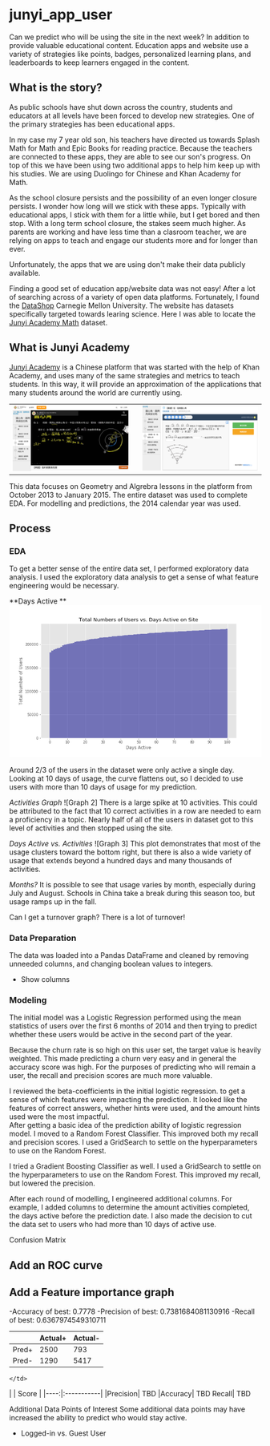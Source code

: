 # junyi_app_user
Can we predict who will be using the site in the next week? In addition to provide valuable educational content.  Education apps and website use a variety of strategies like points, badges, personalized learning plans, and leaderboards to keep learners engaged in the content.  

## What is the story? 

As public schools have shut down across the country, students and educators at all levels have been forced to develop new strategies.  One of the primary strategies has been educational apps.  

In my case my 7 year old son, his teachers have directed us towards Splash Math for Math and Epic Books for reading practice. Because the teachers are connected to these apps, they are able to see our son's progress. On top of this we have been using two additional apps to help him keep up with his studies. We are using Duolingo for Chinese and Khan Academy for Math.   

As the school closure persists and the possibility of an even longer closure persists. I wonder how long will we stick with these apps.  Typically with educational apps, I stick with them for a little while, but I get bored and then stop.  With a long term school closure, the stakes seem much higher. As parents are working and have less time than a clasroom teacher, we are relying on apps to teach and engage our students more and for longer than ever.  

Unfortunately, the apps that we are using don't make their data publicly available.  

Finding a good set of education app/website data was not easy! After a lot of searching across of a variety of open data platforms.  Fortunately, I found the [DataShop](https://pslcdatashop.web.cmu.edu/index.jspat) Carnegie Mellon University.  The website has datasets specifically targeted towards learing science. Here I was able to locate the [Junyi Academy Math](https://pslcdatashop.web.cmu.edu/Project?id=244) dataset. 


## What is Junyi Academy
[Junyi Academy](https://www.junyiacademy.org/) is a Chinese platform that was started with the help of Khan Academy, and uses many of the same strategies and metrics to teach students.   In this way, it will provide an approximation of the applications that many students around the world are currently using.  



<table> 
<tr>
<td>
<img src='https://github.com/branlindsey/junyi_app_user/blob/master/images/Screen%20Shot%202020-05-14%20at%2011.07.56%20AM.png'> 
    </td>
<td> 
  
</td>    
<td>
 <img src='https://github.com/branlindsey/junyi_app_user/blob/master/images/Screen%20Shot%202020-05-14%20at%2011.08.25%20AM.png'> 
    </td>
</table> 
    
This data focuses on Geometry and Algrebra lessons in the platform from October 2013 to January 2015. The entire dataset was used to complete EDA.  For modelling and predictions, the 2014 calendar year was used.   


## Process

### EDA
To get a better sense of the entire data set, I performed exploratory data analysis.  I used the exploratory data analysis to get a sense of what feature engineering would be necessary.  

**Days Active **
![Graph 1](https://github.com/branlindsey/junyi_app_user/blob/master/images/users_vs_active_days.png)

Around 2/3 of the users in the dataset were only active a single day. Looking at 10 days of usage, the curve flattens out, so I decided to use users with more than 10 days of usage for my prediction.    

*Activities Graph*
![Graph 2]
There is a large spike at 10 activities.  This could be attributed to the fact that 10 correct activities in a row are needed to earn a proficiency in a topic.   Nearly half of all of the users in dataset got to this level of activities and then stopped using the site.   

*Days Active vs. Activities*
![Graph 3]
This plot demonstrates that most of the usage clusters toward the bottom right, but there is also a wide variety of usage that extends beyond a hundred days and many thousands of activities.   

*Months?* 
It is possible to see that usage varies by month, especially during July and August. Schools in China take a break during this season too, but usage ramps up in the fall.   

Can I get a turnover graph? 
There is a lot of turnover! 

### Data Preparation 
The data was loaded into a Pandas DataFrame and cleaned by removing unneeded columns, and changing boolean values to integers.   
- Show columns 



### Modeling
The initial model was a Logistic Regression performed using the mean statistics of users over the first 6 months of 2014 and then trying to predict whether these users would be active in the second part of the year. 

Because the churn rate is so high on this user set, the target value is heavily weighted. This made predicting a churn very easy and in general the accuracy score was high. For the purposes of predicting who will remain a user, the recall and precision scores are much more valuable.  

I reviewed the beta-coefficients in the initial logistic regression. to get a sense of which features were impacting the prediction. 
It looked like the features of correct answers, whether hints were used, and the amount hints used were the most impactful.  
After getting a basic idea of the prediction ability of logistic regression model.  I moved to a Random Forest Classifier.  This improved both my recall and precision scores.  I used a GridSearch to settle on the hyperparameters to use on the Random Forest. 

I tried a Gradient Boosting Classifier as well. I used a GridSearch to settle on the hyperparameters to use on the Random Forest.  This improved my recall, but lowered the precision.  


After each round of modelling, I engineered additional columns. For example, I added columns to determine the amount activities completed, the days active before the prediction date.  I also made the decision to cut the data set to users who had more than 10 days of active use.  



Confusion Matrix 

## Add an ROC curve 
## Add a Feature importance graph


-Accuracy  of best:  0.7778
-Precision of best:  0.7381684081130916
-Recall    of best:  0.6367974549310711


|     |  Actual+   |  Actual-   |
|----:|:-----------|:-----------|
|Pred+|    2500    |    793     |
|Pred-|    1290    |   5417     |
    </td>
<td> 
|     |  Score  |   
|----:|:-----------|
|Precision|   TBD  
|Accuracy|    TBD     
Recall|    TBD 
    </td>



Additional Data Points of Interest
Some additional data points may have increased the ability to predict who would stay active. 
- Logged-in vs. Guest User
